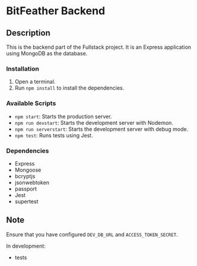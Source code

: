 # BitFeather Backend

## Description

This is the backend part of the Fullstack project. It is an Express application using MongoDB as the database.

### Installation

1. Open a terminal.
2. Run `npm install` to install the dependencies.

### Available Scripts

- `npm start`: Starts the production server.
- `npm run devstart`: Starts the development server with Nodemon.
- `npm run serverstart`: Starts the development server with debug mode.
- `npm test`: Runs tests using Jest.

### Dependencies

- Express
- Mongoose
- bcryptjs
- jsonwebtoken
- passport
- Jest
- supertest

## Note

Ensure that you have configured `DEV_DB_URL` and `ACCESS_TOKEN_SECRET`.

In development:

- tests

